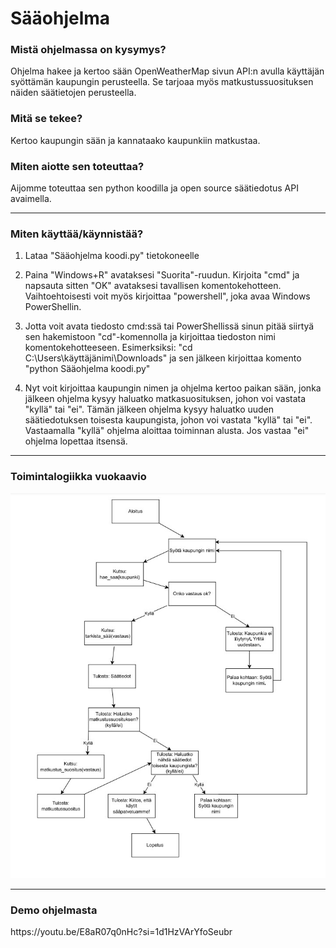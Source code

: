 # Sääohjelma


<h3>Mistä ohjelmassa on kysymys? </h3>

Ohjelma hakee ja kertoo sään OpenWeatherMap sivun API:n avulla
käyttäjän syöttämän kaupungin perusteella. Se tarjoaa myös matkustussuosituksen näiden säätietojen perusteella.

<h3>Mitä se tekee? </h3>

Kertoo kaupungin sään ja kannataako kaupunkiin matkustaa.

<h3>Miten aiotte sen toteuttaa? </h3>

Aijomme toteuttaa sen python koodilla ja open source säätiedotus API avaimella.

----------------------------------------------------------------------------------------------------

<h3>Miten käyttää/käynnistää? </h3>

1. Lataa "Sääohjelma koodi.py" tietokoneelle

2. Paina "Windows+R" avataksesi "Suorita"-ruudun. Kirjoita "cmd" ja napsauta sitten "OK" avataksesi tavallisen komentokehotteen. Vaihtoehtoisesti voit myös kirjoittaa "powershell", joka avaa Windows PowerShellin.

3. Jotta voit avata tiedosto cmd:ssä tai PowerShellissä sinun pitää siirtyä sen hakemistoon "cd"-komennolla ja kirjoittaa tiedoston nimi komentokehotteeseen. Esimerksiksi: "cd C:\Users\käyttäjänimi\Downloads" ja sen jälkeen kirjoittaa komento "python Sääohjelma koodi.py"

4. Nyt voit kirjoittaa kaupungin nimen ja ohjelma kertoo paikan sään, jonka jälkeen ohjelma kysyy haluatko matkasuosituksen, johon voi vastata "kyllä" tai "ei". Tämän jälkeen ohjelma kysyy haluatko uuden säätiedotuksen toisesta kaupungista, johon voi vastata "kyllä" tai "ei". Vastaamalla "kyllä" ohjelma aloittaa toiminnan alusta. Jos vastaa "ei" ohjelma lopettaa itsensä.

----------------------------------------------------------------------------------------------------

<h3>Toimintalogiikka vuokaavio </h3>

![What is this](Kaavio.jpg)

----------------------------------------------------------------------------------------------------

<h3>Demo ohjelmasta </h3>

<link>https://youtu.be/E8aR07q0nHc?si=1d1HzVArYfoSeubr</link>
